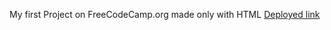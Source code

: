 My first Project on FreeCodeCamp.org made only with HTML
[Deployed link](https://kanyshaiosmonova.github.io/FreeCodeCamp-Finished-Projects/CatPhotoApp/index.html)

